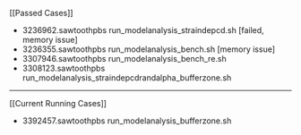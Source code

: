 [[Passed Cases]]
- 3236962.sawtoothpbs run_modelanalysis_straindepcd.sh [failed, memory issue]
- 3236355.sawtoothpbs run_modelanalysis_bench.sh [memory issue]
- 3307946.sawtoothpbs run_modelanalysis_bench_re.sh
- 3308123.sawtoothpbs run_modelanalysis_straindepcdrandalpha_bufferzone.sh
-----------------------------------------------------------------------
[[Current Running Cases]]
- 3392457.sawtoothpbs run_modelanalysis_bufferzone.sh